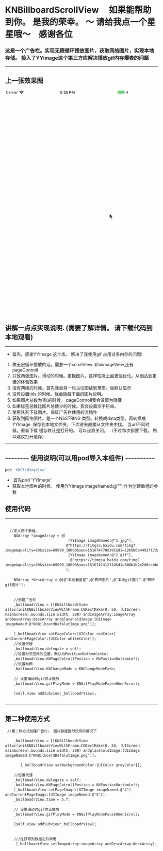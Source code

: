 
# KNBillboardScrollView     如果能帮助到你。 是我的荣幸。 ～ 请给我点一个星星哦～    感谢各位

### 这是一个广告栏。实现无限循环播放图片，获取网络图片，实现本地存储。 接入了YYimage这个第三方库解决播放gif内存爆表的问题  


----
## 上一张效果图

![](https://github.com/krystalName/KNBillboardScrollView/blob/master/billboardView.gif)

## 讲解一点点实现说明. (需要了解详情。 请下载代码到本地观看)
-----
+ 首先。感谢YYImage 这个库。 解决了我使用gif 占用过多内存的问题!
1. 做无限循环播放的话。需要一个scrollView. 和uiimageView,还有pageControll
2. 只放两张图片。滑动的时候。更换图片。这样性能上面更佳优化。从而达到更佳的体验效果
3. 没有网络的时候。首先我会将一张占位图放到里面。做默认显示
4. 没有设置titls 的时候。我会隐藏下面的图片说明。
5. 如果图片总数为1张的时候。 pageControll我会设置为隐藏 
6. 如果标签总数比图片总数少的时候。我会设置空字符串。
7. 使用队列下载图片。保证广告栏使用的流畅性
8. 获取到网络图片。是一个NSSTRING 类型。转换成data类型。再转换成YYImage. 保存到本地文件夹。下次进来直接从文件夹中找。 当url不同时候。重新下载
缓存默认是打开的。 可以设置关闭。 （不过每次都要下载。 所以建议打开缓存）
----

## -------- 使用说明(可以用pod导入本组件) ----------

```ruby
pod 'KNSlidingView'
```

+ .首先pod 'YYImage'
+ 获取本地图片的时候。 使用[YYImage imageNamed:@""] 作为创建数组的参数

## 使用代码
----- 
``` objc

  //定义两个数组。
    NSArray *imageArray = @[
                             [YYImage imageNamed:@"3.jpg"],
                            @"https://timgsa.baidu.com/timg?image&quality=80&size=b9999_10000&sec=1510747788301&di=1265b6a44927172a90f3bebcf088ab02&imgtype=0&src=http%3A%2F%2Fh.hiphotos.baidu.com%2Fimage%2Fpic%2Fitem%2F5243fbf2b2119313373b1edd6f380cd791238d67.jpg",
                             [YYImage imageNamed:@"2.gif"],
                              @"https://timgsa.baidu.com/timg?image&quality=80&size=b9999_10000&sec=1510747412310&di=308b1b2e2d6ccb6a35796275fc185eaf&imgtype=0&src=http%3A%2F%2Fimg.zcool.cn%2Fcommunity%2F01f90e593a4ad4a8012193a3dcf03d.gif"
                            ];
    
    NSArray *descArray = @[@"本地看星星",@"网络图片",@"本地gif图片",@"网络gif图片"];
    
    
    //创建广告栏
    _bollboadrView = [[KNBillboadrView alloc]initKNBillboadrViewWithFrame:CGRectMake(0, 50, [UIScreen mainScreen].bounds.size.width, 200) andImageArray:imageArray andDescArray:descArray andplaceholdImage:[UIImage imageNamed:@"KNBilboardDefalutImge.png"]];
    
    [_bollboadrView setPageColor:[UIColor redColor] andCurrentPageColor:[UIColor whiteColor]];
    //设置代理
    _bollboadrView.delegate = self;
    //设置分页控件的位置，默认为PositionBottomCenter
    _bollboadrView.KNPageCotrollPostion = KNPostionBottomLeft;
    //设置动画
    _bollboadrView.KNChangeMode = KNChangeModeFade;
    
    // 设置滑动时gif停止播放
    _bollboadrView.gifPlayMode = KNGifPlayModePauseWhenScroll;
    
    [self.view addSubview:_bollboadrView];
    
```
-----

## 第二种使用方式

``` objc
 //第二种方式创建广告栏。 图片数据暂时没有的情况下
  
    _bollboadrView = [[KNBillboadrView alloc]initKNBillboadrViewWithFrame:CGRectMake(0, 50, [UIScreen mainScreen].bounds.size.width, 200) andplaceholdImage:[UIImage imageNamed:@"KNBilboardDefalutImge.png"]];
     
       [_bollboadrView setBackgroundColor:[UIColor grayColor]];
    
    //设置代理
    _bollboadrView.delegate = self;
    _bollboadrView.KNPageCotrollPostion = KNPostionBottomLeft;
    [_bollboadrView setPageImage:[UIImage imageNamed:@"4"] andCurrentPageImage:[UIImage imageNamed:@"5"]];
    _bollboadrView.time = 5.f;
    
    // 设置滑动时gif停止播放
    _bollboadrView.gifPlayMode = KNGifPlayModePauseWhenScroll;
    
    [self.view addSubview:_bollboadrView];
    
    
    ///在获取到数据之后调用
     [_bollboadrView setImageArray:imageArray andDescArray:descArray];
     
```

